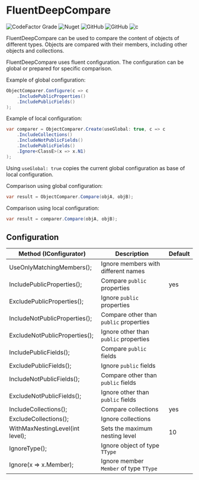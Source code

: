 # FluentDeepCompare

![CodeFactor Grade](https://img.shields.io/codefactor/grade/github/yprotech/FluentDeepCompare)
![Nuget](https://img.shields.io/nuget/v/FluentDeepCompare)
![GitHub](https://img.shields.io/github/repo-size/yprotech/FluentDeepCompare)
![GitHub](https://img.shields.io/github/license/yprotech/FluentDeepCompare)
![c](https://img.shields.io/badge/(c)-2020%20ypro.tech-blue)


FluentDeepCompare can be used to compare the content of objects of different types.
Objects are compared with their members, including other objects and collections.

FluentDeepCompare uses fluent configuration. The configuration can be global or prepared for specific comparison.

Example of global configuration:
```csharp
ObjectComparer.Configure(c => c
    .IncludePublicProperties()
    .IncludePublicFields()
);
```

Example of local configuration:
```csharp
var comparer = ObjectComparer.Create(useGlobal: true, c => c
    .IncludeCollections()
    .IncludeNotPublicFields()
    .IncludePublicFields()
    .Ignore<ClassE>(x => x.N1)
);
```

Using ``useGlobal: true`` copies the current global configuration as base of local configuration.


Comparison using global configuration:
```csharp
var result = ObjectComparer.Compare(objA, objB);
```

Comparison using local configuration:
```csharp
var result = comparer.Compare(objA, objB);
```

## Configuration

| Method (IConfigurator)          | Description                                | Default  |
|---------------------------------|--------------------------------------------|----------|
| UseOnlyMatchingMembers();       | Ignore members with different names        |          |
| IncludePublicProperties();      | Compare ``public`` properties              |  yes     |
| ExcludePublicProperties();      | Ignore ``public`` properties               |          |
| IncludeNotPublicProperties();   | Compare other than ``public`` properties   |          |
| ExcludeNotPublicProperties();   | Ignore other than ``public`` properties    |          |
| IncludePublicFields();          | Compare ``public`` fields                  |          |
| ExcludePublicFields();          | Ignore ``public`` fields                   |          |
| IncludeNotPublicFields();       | Compare other than ``public`` fields       |          |
| ExcludeNotPublicFields();       | Ignore other than ``public`` fields        |          |
| IncludeCollections();           | Compare collections                        |  yes     |
| ExcludeCollections();           | Ignore collections                         |          |
| WithMaxNestingLevel(int level); | Sets the maximum nesting level             |  10      |
| IgnoreType<TType>();            | Ignore object of type ``TType``            |          |
| Ignore<TType>(x => x.Member);   | Ignore member ``Member`` of type ``TType`` |          |
